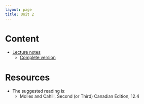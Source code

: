 ```yaml
---
layout: page
title: Unit 2
---
```


# Content

* [Lecture notes](materials/nonlinear.handouts.pdf)
  * [Complete version](materials/nonlinear.complete.pdf)

# Resources

* The suggested reading is:
  * Molles and Cahill, Second (or Third) Canadian Edition, 12.4

